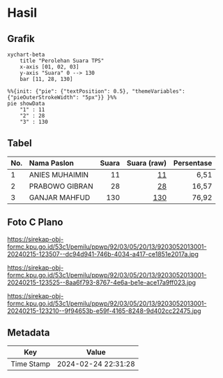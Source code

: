 # Hasil

## Grafik

```mermaid
xychart-beta
    title "Perolehan Suara TPS"
    x-axis [01, 02, 03]
    y-axis "Suara" 0 --> 130
    bar [11, 28, 130]
```

```mermaid
%%{init: {"pie": {"textPosition": 0.5}, "themeVariables": {"pieOuterStrokeWidth": "5px"}} }%%
pie showData
    "1" : 11
    "2" : 28
    "3" : 130
```

## Tabel

| No. | Nama Paslon    | Suara | Suara (raw) | Persentase |
|:--- |:-------------- | -----:| -----------:| ----------:|
| 1   | ANIES MUHAIMIN | 11    | [11][p-1]   | 6,51       |
| 2   | PRABOWO GIBRAN | 28    | [28][p-2]   | 16,57      |
| 3   | GANJAR MAHFUD  | 130   | [130][p-3]  | 76,92      |


[p-1]: https://github.com/gigit-pemilu/pemilu-2024-92-papua-barat/blob/main/pilpres/hitung-suara/sub/92-papua-barat/sub/03-fak-fak/sub/05-fak-fak-tengah/sub/2013-hambrangkendik/sub/001-tps/sub/paslon-1.txt
[p-2]: https://github.com/gigit-pemilu/pemilu-2024-92-papua-barat/blob/main/pilpres/hitung-suara/sub/92-papua-barat/sub/03-fak-fak/sub/05-fak-fak-tengah/sub/2013-hambrangkendik/sub/001-tps/sub/paslon-2.txt
[p-3]: https://github.com/gigit-pemilu/pemilu-2024-92-papua-barat/blob/main/pilpres/hitung-suara/sub/92-papua-barat/sub/03-fak-fak/sub/05-fak-fak-tengah/sub/2013-hambrangkendik/sub/001-tps/sub/paslon-3.txt

## Foto C Plano

https://sirekap-obj-formc.kpu.go.id/53c1/pemilu/ppwp/92/03/05/20/13/9203052013001-20240215-123507--dc94d941-746b-4034-a417-ce1851e2017a.jpg

https://sirekap-obj-formc.kpu.go.id/53c1/pemilu/ppwp/92/03/05/20/13/9203052013001-20240215-123525--8aa6f793-8767-4e6a-be1e-ace17a9ff023.jpg

https://sirekap-obj-formc.kpu.go.id/53c1/pemilu/ppwp/92/03/05/20/13/9203052013001-20240215-123210--9f94653b-e59f-4165-8248-9d402cc22475.jpg


## Metadata

| Key        | Value               |
| ---------- | ------------------- |
| Time Stamp | 2024-02-24 22:31:28 |



